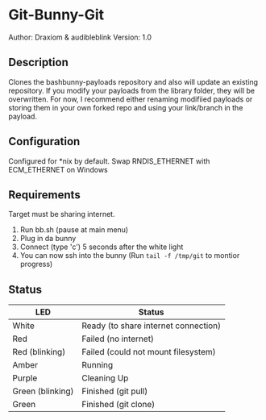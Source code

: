 # Git-Bunny-Git

Author: Draxiom & audibleblink
Version: 1.0

## Description

Clones the bashbunny-payloads repository and also will update an existing repository.
If you modify your payloads from the library folder, they will be overwritten.
For now, I recommend either renaming modifiied payloads 
or storing them in your own forked repo and using your link/branch in the payload.

## Configuration

Configured for *nix by default. Swap RNDIS_ETHERNET with ECM_ETHERNET on Windows

## Requirements

Target must be sharing internet.

 1. Run bb.sh (pause at main menu)
 2. Plug in da bunny
 3. Connect (type 'c') 5 seconds after the white light
 4. You can now ssh into the bunny (Run `tail -f /tmp/git` to montior progress)

## Status

| LED              | Status                                |
| ---------------- | ------------------------------------- |
| White            | Ready (to share internet connection)  |
| Red              | Failed (no internet)                  |
| Red (blinking)   | Failed (could not mount filesystem)   |
| Amber            | Running                               |
| Purple           | Cleaning Up                           |
| Green (blinking) | Finished (git pull)                   |
| Green            | Finished (git clone)                  |
